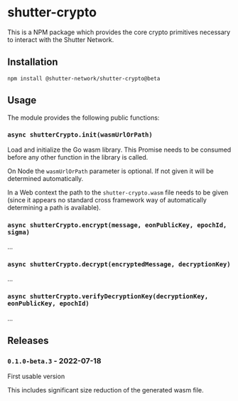 # shutter-crypto

This is a NPM package which provides the core crypto primitives necessary to
interact with the Shutter Network.

## Installation

```
npm install @shutter-network/shutter-crypto@beta
```

## Usage

The module provides the following public functions:

### `async shutterCrypto.init(wasmUrlOrPath)`

Load and initialize the Go wasm library. This Promise needs to be consumed
before any other function in the library is called.

On Node the `wasmUrlOrPath` parameter is optional. If not given it will be
determined automatically.

In a Web context the path to the `shutter-crypto.wasm` file needs to be given
(since it appears no standard cross framework way of automatically determining a
path is available).

### `async shutterCrypto.encrypt(message, eonPublicKey, epochId, sigma)`

...

### `async shutterCrypto.decrypt(encryptedMessage, decryptionKey)`

...

### `async shutterCrypto.verifyDecryptionKey(decryptionKey, eonPublicKey, epochId)`

...

## Releases

### `0.1.0-beta.3` - 2022-07-18

First usable version

This includes significant size reduction of the generated wasm file.
